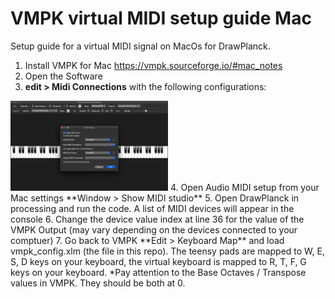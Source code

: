 # VMPK virtual MIDI setup guide Mac
Setup guide for a virtual MIDI signal on MacOs for DrawPlanck.

1. Install VMPK for Mac
https://vmpk.sourceforge.io/#mac_notes
2. Open the Software
3. **edit > Midi Connections** with the following configurations:
<img src="https://github.com/tradwiki/rhythm-visuals/blob/master/VMPK%20%20setup%20guide/Media/VMPK%20MIDI%20-%20setup%201.png" width="50%" height="50%" />
4. Open Audio MIDI setup from your Mac settings
**Window > Show MIDI studio**
5. Open DrawPlanck in processing and run the code. A list of MIDI devices will appear in the console
6. Change the device value index at line 36 for the value of the VMPK Output (may vary depending on the devices connected to your comptuer)
7. Go back to VMPK **Edit > Keyboard Map** and load vmpk_config.xlm (the file in this repo). The teensy pads are mapped to W, E, S, D keys on your keyboard, the virtual keyboard is mapped to R, T, F, G keys on your keyboard.
*Pay attention to the Base Octaves / Transpose values in VMPK. They should be both at 0.
